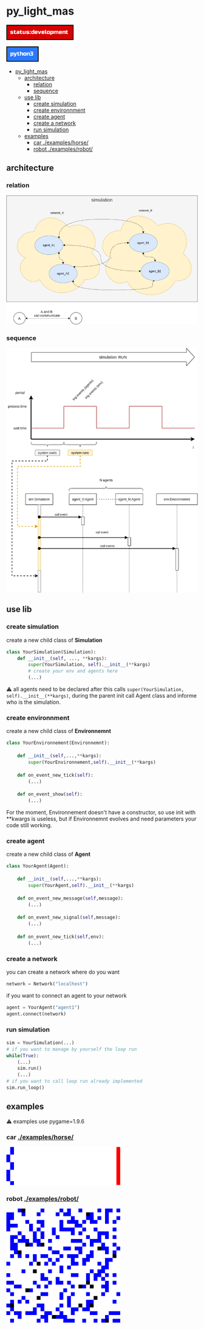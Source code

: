 # py_light_mas 

![tag:status:status:development](https://raw.githubusercontent.com/PouceHeure/markdown_tags/v1.10/tags/status/status_development/status_development_red.png)

![tag:language:python3](https://raw.githubusercontent.com/PouceHeure/markdown_tags/v1.10/tags/language/python3/python3_blue.png)


- [py_light_mas](#py_light_mas)
  - [architecture](#architecture)
    - [relation](#relation)
    - [sequence](#sequence)
  - [use lib](#use-lib)
    - [create simulation](#create-simulation)
    - [create environnment](#create-environnment)
    - [create agent](#create-agent)
    - [create a network](#create-a-network)
    - [run simulation](#run-simulation)
  - [examples](#examples)
    - [car ./examples/horse/](#car-exampleshorse)
    - [robot ./examples/robot/](#robot-examplesrobot)

## architecture 

### relation

![relation](.doc/py_light_mas-relation.png)

### sequence

![sequence](.doc/py_light_mas-sequence.png)

## use lib 

### create simulation 

create a new child class of **Simulation**

```python
class YourSimulation(Simulation):
    def __init__(self, ..., **kargs):
        super(YourSimulation, self).__init__(**kargs)
        # create your env and agents here 
        (...)
```

:warning: all agents need to be declared after this calls `super(YourSimulation, self).__init__(**kargs)`, during the parent init call Agent class and informe who is the simulation. 


### create environnment 

create a new child class of **Environnemnt**


``` python 
class YourEnvironnement(Environnemnt):
    
    def __init__(self,...,**kargs):
        super(YourEnvironnement,self).__init__(**kargs)

    def on_event_new_tick(self):
        (...)

    def on_event_show(self):
        (...)
```

For the moment, Environnement doesn't have a constructor, so use init with **kwargs is useless, but if Environnemnt evolves and need parameters your code still working. 

### create agent 

create a new child class of **Agent**

``` python 
class YourAgent(Agent): 

    def __init__(self,...,**kargs):
        super(YourAgent,self).__init__(**kargs)

    def on_event_new_message(self,message): 
        (...)

    def on_event_new_signal(self,message): 
        (...)

    def on_event_new_tick(self,env):
        (...)
``` 

### create a network 

you can create a network where do you want 

```python 
network = Network("localhost")
```

if you want to connect an agent to your network 
```python 
agent = YourAgent("agent1")
agent.connect(network)
```

### run simulation 

```python
sim = YourSimulation(...)
# if you want to manage by yourself the loop run 
while(True): 
    (...)
    sim.run() 
    (...)
# if you want to call loop run already implemented 
sim.run_loop()
```

## examples 

:warning: examples use pygame=1.9.6

### car [./examples/horse/](./examples/horse/) 

![example-horse](.doc/horse.gif)

### robot [./examples/robot/](./examples/robot/) 

![example-robot](.doc/robot.gif)